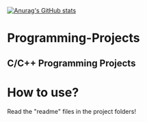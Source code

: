 [![Anurag's GitHub stats](https://github-readme-stats.vercel.app/api?username=gelbling)](https://github.com/anuraghazra/github-readme-stats)



# Programming-Projects

## C/C++ Programming Projects

# How to use? 
Read the "readme" files in the project folders!
